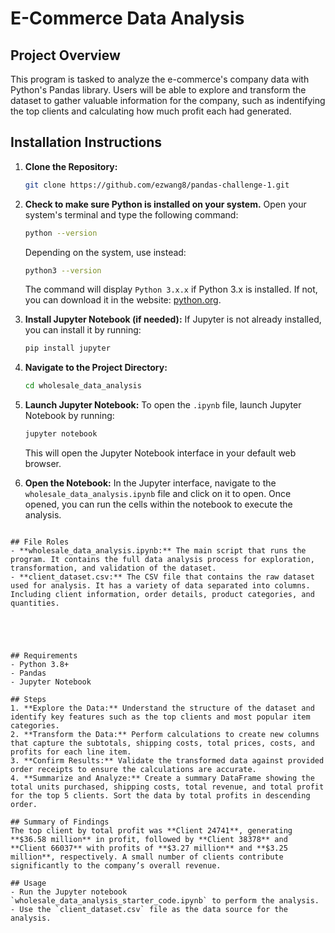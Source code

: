 # E-Commerce Data Analysis

## Project Overview
This program is tasked to analyze the e-commerce's company data with Python's Pandas library. Users will be able to explore and transform the dataset to gather valuable information for the company, such as indentifying the top clients and calculating how much profit each had generated.

## Installation Instructions
1. **Clone the Repository:**
   ```bash
   git clone https://github.com/ezwang8/pandas-challenge-1.git
   ```
2. **Check to make sure Python is installed on your system.**
   Open your system's terminal and type the following command:

   ```bash
   python --version
   ```

   Depending on the system, use instead:

   ```bash
   python3 --version
   ```

   The command will display `Python 3.x.x` if Python 3.x is installed. If not, you can download it in the website: [python.org](https://www.python.org/downloads/).

3. **Install Jupyter Notebook (if needed):**
   If Jupyter is not already installed, you can install it by running:

   ```bash
   pip install jupyter
   ```

4. **Navigate to the Project Directory:**
   ```bash
   cd wholesale_data_analysis
   ```

5. **Launch Jupyter Notebook:**
   To open the `.ipynb` file, launch Jupyter Notebook by running:

   ```bash
   jupyter notebook
   ```

   This will open the Jupyter Notebook interface in your default web browser.

6. **Open the Notebook:**
   In the Jupyter interface, navigate to the `wholesale_data_analysis.ipynb` file and click on it to open. Once opened, you can run the cells within the notebook to execute the analysis.
```

## File Roles
- **wholesale_data_analysis.ipynb:** The main script that runs the program. It contains the full data analysis process for exploration, transformation, and validation of the dataset.
- **client_dataset.csv:** The CSV file that contains the raw dataset used for analysis. It has a variety of data separated into columns. Including client information, order details, product categories, and quantities.





## Requirements
- Python 3.8+
- Pandas
- Jupyter Notebook

## Steps
1. **Explore the Data:** Understand the structure of the dataset and identify key features such as the top clients and most popular item categories.
2. **Transform the Data:** Perform calculations to create new columns that capture the subtotals, shipping costs, total prices, costs, and profits for each line item.
3. **Confirm Results:** Validate the transformed data against provided order receipts to ensure the calculations are accurate.
4. **Summarize and Analyze:** Create a summary DataFrame showing the total units purchased, shipping costs, total revenue, and total profit for the top 5 clients. Sort the data by total profits in descending order.

## Summary of Findings
The top client by total profit was **Client 24741**, generating **$36.58 million** in profit, followed by **Client 38378** and **Client 66037** with profits of **$3.27 million** and **$3.25 million**, respectively. A small number of clients contribute significantly to the company’s overall revenue.

## Usage
- Run the Jupyter notebook `wholesale_data_analysis_starter_code.ipynb` to perform the analysis.
- Use the `client_dataset.csv` file as the data source for the analysis.
